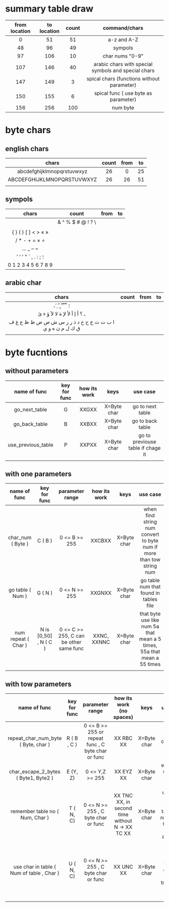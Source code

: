 # summary table draw

| from location | to location | count | command/chars                                       |
|:-------------:|:-----------:|:-----:|:---------------------------------------------------:|
| 0             | 51          | 51    | a-z and A-Z                                         |
| 48            | 96          | 49    | sympols                                             |
| 97            | 106         | 10    | char nums "0-9"                                     |
| 107           | 146         | 40    | arabic chars with special symbols and special chars |
| 147           | 149         | 3     | spical chars (functions without parameter)          |
| 150           | 155         | 6     | spical func ( use byte as parameter)                |
| 156           | 256         | 100   | num byte                                            |



# byte chars

##  english chars
| chars                      | count | from | to |
|:--------------------------:|:-----:|:----:|:--:|
| abcdefghijklmnopqrstuvwxyz | 26    | 0    | 25 |
| ABCDEFGHIJKLMNOPQRSTUVWXYZ | 26    | 26   | 51 |
|                            |       |      |    |

## sympols
| chars                  | count | from | to |
|:----------------------:|:-----:|:----:|:--:|
|  | & ^ % $ # @ ! ? \ 
 |       |      |    |
| { } ( ) [ ] < > « »    |       |      |    |
|  / * - + = × ÷         |       |      |    |
| … _ – ~                |       |      |    |
| ’ ‘ ' " ` , . : ; ؛    |       |      |    |
| 0 1 2 3 4 5 6 7 8 9    |       |      |    |

## arabic char
| chars                                                     | count | from | to |
|:---------------------------------------------------------:|:-----:|:----:|:--:|
| ، َ  ِ  ً  ٍ  ُ  ٌ  ّ  ْ ؛                                |       |      |    |
| ـ ؟ أ إ آ ﻷ ﻹ ة ﻻ ﻵ ؤ ء ئ ||||
|  ا ب ت ث ج ح خ د ذ ر ز س ش ص ض ط ظ ع غ  ف ق ك ل م ن ه و ي |       |      |    |
|                                                           |       |      |    |

# byte fucntions

## without parameters
| name of func       | key for func | how its work | keys        | use case                           |
|:------------------:|:------------:|:------------:|:-----------:|:----------------------------------:|
| go_next_table      | G            | XXGXX        | X=Byte char | go to next table                   |
| go_back_table      | B            | XXBXX        | X=Byte char | go to back table                   |
| use_previous_table | P            | XXPXX        | X=Byte char | go to previouse table if chage it  |
|                    |              |              |             |                                    |

## with one parameters
| name of func        | key for func          | parameter range                         | how its work | keys        | use case                                                                |
|:-------------------:|:---------------------:|:---------------------------------------:|:------------:|:-----------:|:-----------------------------------------------------------------------:|
| char_num ( Byte )   | C ( B )               | 0 <= B >= 255                           | XXCBXX       | X=Byte char | when find string num convert to byte num if more than tow string num    |
| go table ( Num )    | G ( N )               | 0 <= N >= 255                           | XXGNXX       | X=Byte char | go table num that found in tables file                                  |
| num repeat ( Char ) | N is [0,50] , N ( C ) | 0 <= C >= 255, C can be other same func | XXNC, XXNNC  | X=Byte char | that byte use like num 5a that mean a 5 times, 55a that mean a 55 times |
|                     |                       |                                         |              |             |                                                                         |

## with tow parameters
| name of func                              | key for func | parameter range                                    | how its work (no spaces)                         | keys        | use case                                                              |
|:-----------------------------------------:|:------------:|:--------------------------------------------------:|:------------------------------------------------:|:-----------:|:---------------------------------------------------------------------:|
| repeat_char_num_byte ( Byte, char )       | R ( B , C )  | 0 <= B >= 255 or repeat func , C byte char or func | XX RBC XX                                        | X=Byte char | repeat char C , B times                                               |
| char_escape_2_bytes ( Byte1, Byte2 )      | E (Y, Z)     | 0 <= Y,Z >= 255                                    | XX EYZ XX                                        | X=Byte char | when use unicode char (utf8)                                          |
| remember table no ( Num, Char )           | T ( N, C)    | 0 <= N >= 255 , C byte char or func                | XX TNC XX, in second time without N -> XX TC XX  | X=Byte char | use char from other table and remember the num of it to after use     |
| use char in table ( Num of table , Char ) | U ( N, C)    | 0 <= N >= 255 , C byte char or func                | XX UNC XX                                        | X=Byte char | if found char in other table or can use escape tow bytes (same coast) |
|                                           |              |                                                    |                                                  |             |                                                                       |
